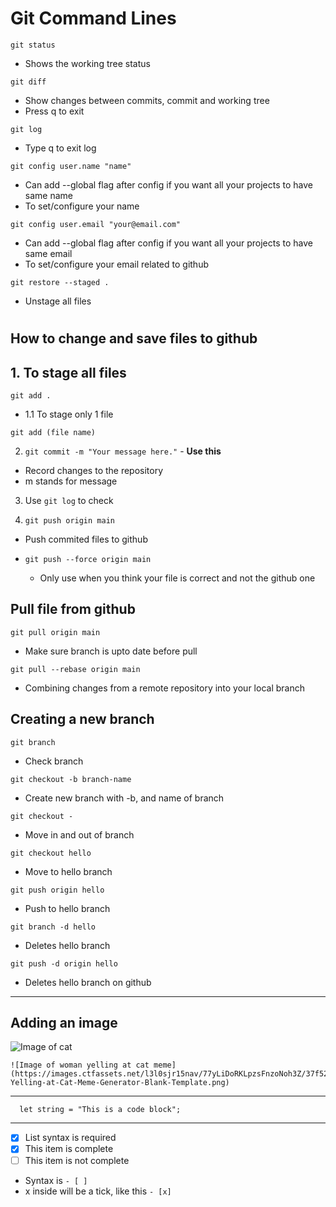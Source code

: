 <h1>Git Command Lines</h1>

```
git status
```

- Shows the working tree status

```
git diff
```

- Show changes between commits, commit and working tree
- Press q to exit

```
git log
```

- Type q to exit log

```
git config user.name "name"
```

- Can add --global flag after config if you want all your projects to have same name
- To set/configure your name

```
git config user.email "your@email.com"
```

- Can add --global flag after config if you want all your projects to have same email
- To set/configure your email related to github

```
git restore --staged .
```

- Unstage all files

# <h2>How to change and save files to github</h2>

## 1. To stage all files

```
git add .
```

- 1.1 To stage only 1 file

```
git add (file name)
```

2. `git commit -m "Your message here."` - <strong>Use this</strong>

- Record changes to the repository
- m stands for message

3. Use `git log` to check

4. `git push origin main`

- Push commited files to github

- `git push --force origin main`
  - Only use when you think your file is correct and not the github one

<h2>Pull file from github</h2>

`git pull origin main`

- Make sure branch is upto date before pull

`git pull --rebase origin main`

- Combining changes from a remote repository into your local branch

<h2>Creating a new branch</h2>

`git branch`

- Check branch

`git checkout -b branch-name`

- Create new branch with -b, and name of branch

`git checkout -`

- Move in and out of branch

`git checkout hello`

- Move to hello branch

`git push origin hello`

- Push to hello branch

`git branch -d hello`

- Deletes hello branch

`git push -d origin hello`

- Deletes hello branch on github

<hr>

<h2>Adding an image</h2>

![Image of cat](https://images.ctfassets.net/l3l0sjr15nav/77yLiDoRKLpzsFnzoNoh3Z/37f52bdeb25a8e72574dd2312817f149/Woman-Yelling-at-Cat-Meme-Generator-Blank-Template.png)

```
![Image of woman yelling at cat meme](https://images.ctfassets.net/l3l0sjr15nav/77yLiDoRKLpzsFnzoNoh3Z/37f52bdeb25a8e72574dd2312817f149/Woman-Yelling-at-Cat-Meme-Generator-Blank-Template.png)
```

<hr>

```JS
  let string = "This is a code block";
```

<hr>

- [x] List syntax is required
- [x] This item is complete
- [ ] This item is not complete

- Syntax is `- [ ]`
- x inside will be a tick, like this `- [x]`
